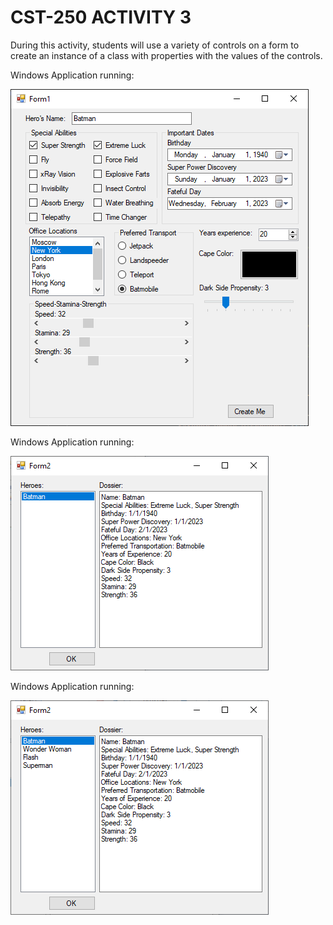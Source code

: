 # CST-250 ACTIVITY 3


During this activity, students will use a variety of controls on a form to create an instance of a class with properties with the values of the controls.


Windows Application running:

![alt text](https://github.com/JLAGCU/CST-250-ACTIVITY-4/blob/main/Images/Windows%20Form1.png?raw=true)


Windows Application running:

![alt text](https://github.com/JLAGCU/CST-250-ACTIVITY-4/blob/main/Images/Windows%20Form2.png?raw=true)


Windows Application running:

![alt text](https://github.com/JLAGCU/CST-250-ACTIVITY-4/blob/main/Images/Windows%20Form3.png?raw=true)